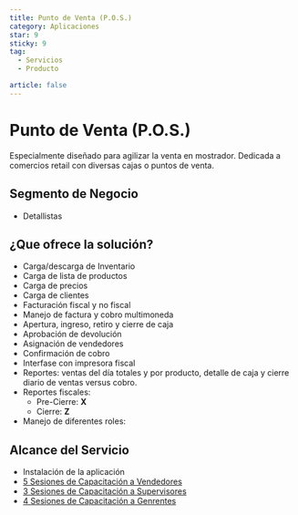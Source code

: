 ```yaml
---
title: Punto de Venta (P.O.S.)
category: Aplicaciones
star: 9
sticky: 9
tag:
  - Servicios
  - Producto

article: false
---
```

# Punto de Venta (P.O.S.)

Especialmente diseñado para agilizar la venta en mostrador.
Dedicada a comercios retail con diversas cajas o puntos de venta.

## Segmento de Negocio

- Detallistas

## ¿Que ofrece la solución?

- Carga/descarga de Inventario
- Carga de lista de productos
- Carga de precios
- Carga de clientes
- Facturación fiscal y no fiscal
- Manejo de factura y cobro multimoneda
- Apertura, ingreso, retiro y cierre de caja
- Aprobación de devolución
- Asignación de vendedores
- Confirmación de cobro
- Interfase con impresora fiscal
- Reportes: ventas del día totales y por producto, detalle de caja y cierre diario de ventas versus cobro.
- Reportes fiscales:
  - Pre-Cierre: **X**
  - Cierre: **Z**
- Manejo de diferentes roles:  

## Alcance del Servicio

- Instalación de la aplicación
- [5 Sesiones de Capacitación a Vendedores](/learning/training-session.md)
- [3 Sesiones de Capacitación a Supervisores](/learning/training-session.md)
- [4 Sesiones de Capacitación a Genrentes](/learning/training-session.md)
